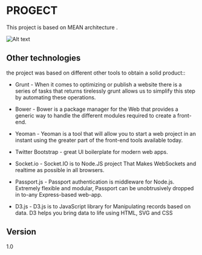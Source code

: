 
PROGECT
=========

This project is based on MEAN architecture .


![Alt text](https://assets.digitalocean.com/blog/MEAN_Blog/mean_small_vertical.png "Optional title")


Other technologies
-----------

the project was based on different other tools to obtain a solid product::

* Grunt - When it comes to optimizing or publish a website there is a series of tasks that returns tirelessly grunt allows us to simplify this step by automating these operations.

* Bower - Bower is a package manager for the Web that provides a generic way to handle the different modules required to create a front-end.
* Yeoman - Yeoman is a tool that will allow you to start a web project in an instant using the greater part of the front-end tools available today.

* Twitter Bootstrap - great UI boilerplate for modern web apps.

* Socket.io - Socket.IO is to Node.JS project That Makes WebSockets and realtime as possible in all browsers.

* Passport.js - Passport authentication is middleware for Node.js. Extremely flexible and modular, Passport can be unobtrusively dropped in to-any Express-based web-app.

* D3.js - D3.js is to JavaScript library for Manipulating records based on data. D3 helps you bring data to life using HTML, SVG and CSS

Version 
----
1.0

